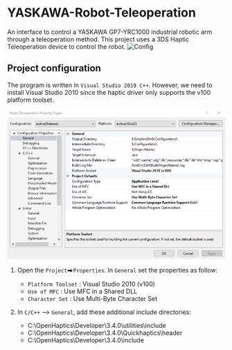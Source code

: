 # YASKAWA-Robot-Teleoperation

An interface to control a YASKAWA GP7-YRC1000 industrial robotic arm through a teleoperation method. This project uses a 3DS Haptic Teleoperation device to control the robot. 
![Config](images/UI-interface.PNG)

## Project configuration

The program is written in `Visual Studio 2019 C++`. However, we need to install Visual Studio 2010 since the haptic driver only supports the v100 platform toolset. 

![Config](images/Config.PNG)

1. Open the `Project`⮕`Properties`. In `General` set the properties as follow:
   * `Platform Toolset` : Visual Studio 2010 (v100)
   * `Use of MFC` : Use MFC in a Shared DLL
   * `Character Set` : Use Multi-Byte Character Set


2. In `C/C++` --> `General`, add these additional include directories:
   * C:\OpenHaptics\Developer\3.4.0\utilities\include
   * C:\OpenHaptics\Developer\3.4.0\Quickhaptics\header
   * C:\OpenHaptics\Developer\3.4.0\include
   
   
